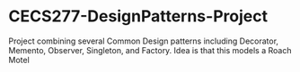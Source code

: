 # CECS277-DesignPatterns-Project
Project combining several Common Design patterns including Decorator, Memento, Observer, Singleton, and Factory. Idea is that this models a Roach Motel
